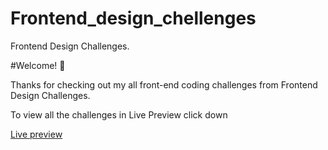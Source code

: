 # Frontend_design_chellenges

Frontend Design Challenges.

#Welcome! 👋

Thanks for checking out my all front-end coding challenges
from Frontend Design Challenges.

To view all the challenges in Live Preview click down

[Live preview](https://kalpanaammu.github.io/design/)
